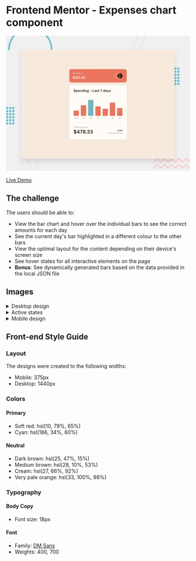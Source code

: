 # Frontend Mentor - Expenses chart component

![Design preview for the Expenses chart component coding challenge](/public/expenses-chart-component/desktop-preview.jpg)

[Live Demo](https://fmchallenges.netlify.app/expenses-chart-component)

## The challenge

The users should be able to:

- View the bar chart and hover over the individual bars to see the correct amounts for each day
- See the current day's bar highlighted in a different colour to the other bars
- View the optimal layout for the content depending on their device's screen size
- See hover states for all interactive elements on the page
- **Bonus**: See dynamically generated bars based on the data provided in the local JSON file

## Images

<details>
 <summary>Desktop design</summary>

![Desktop design](/public/expenses-chart-component/desktop-design.jpg)

</details>

<details>
 <summary>Active states</summary>

![Active states](/public/expenses-chart-component/active-states.jpg)

</details>

<details>
 <summary>Mobile design</summary>

![Mobile design](/public/expenses-chart-component/mobile-design.jpg)

</details>

## Front-end Style Guide

### Layout

The designs were created to the following widths:

- Mobile: 375px
- Desktop: 1440px

### Colors

#### Primary

- Soft red: hsl(10, 79%, 65%)
- Cyan: hsl(186, 34%, 60%)

#### Neutral

- Dark brown: hsl(25, 47%, 15%)
- Medium brown: hsl(28, 10%, 53%)
- Cream: hsl(27, 66%, 92%)
- Very pale orange: hsl(33, 100%, 98%)

### Typography

#### Body Copy

- Font size: 18px

#### Font

- Family: [DM Sans](https://fonts.google.com/specimen/DM+Sans)
- Weights: 400, 700
